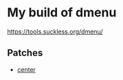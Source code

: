 # My build of dmenu

https://tools.suckless.org/dmenu/

## Patches

- [center](https://tools.suckless.org/dmenu/patches/center/)
